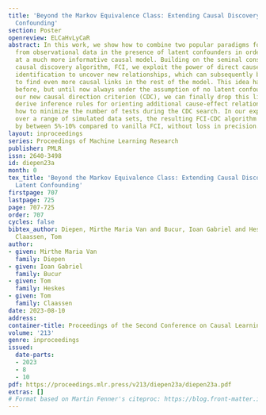 ```yaml
---
title: 'Beyond the Markov Equivalence Class: Extending Causal Discovery under Latent
  Confounding'
section: Poster
openreview: ELCaHvLyCaR
abstract: In this work, we show how to combine two popular paradigms for causal discovery
  from observational data in the presence of latent confounders in order to arrive
  at a much more informative causal model. Building on the seminal constraint-based
  causal discovery algorithm, FCI, we exploit the power of direct cause-effect pair
  identification to uncover new relationships, which can subsequently be propagated
  to find even more causal links in the rest of the model. This idea has been explored
  before, but until now always under the assumption of no latent confounders. Using
  our new causal direction criterion (CDC), we can finally drop this limitation. We
  derive inference rules for orienting additional cause-effect relations and show
  how to minimize the number of tests during the CDC search. In our experimental evaluations
  over a range of simulated data sets, the resulting FCI-CDC algorithm increases recall
  by between 5%-10% compared to vanilla FCI, without loss in precision.
layout: inproceedings
series: Proceedings of Machine Learning Research
publisher: PMLR
issn: 2640-3498
id: diepen23a
month: 0
tex_title: 'Beyond the Markov Equivalence Class: Extending Causal Discovery under
  Latent Confounding'
firstpage: 707
lastpage: 725
page: 707-725
order: 707
cycles: false
bibtex_author: Diepen, Mirthe Maria Van and Bucur, Ioan Gabriel and Heskes, Tom and
  Claassen, Tom
author:
- given: Mirthe Maria Van
  family: Diepen
- given: Ioan Gabriel
  family: Bucur
- given: Tom
  family: Heskes
- given: Tom
  family: Claassen
date: 2023-08-10
address:
container-title: Proceedings of the Second Conference on Causal Learning and Reasoning
volume: '213'
genre: inproceedings
issued:
  date-parts:
  - 2023
  - 8
  - 10
pdf: https://proceedings.mlr.press/v213/diepen23a/diepen23a.pdf
extras: []
# Format based on Martin Fenner's citeproc: https://blog.front-matter.io/posts/citeproc-yaml-for-bibliographies/
---
```


